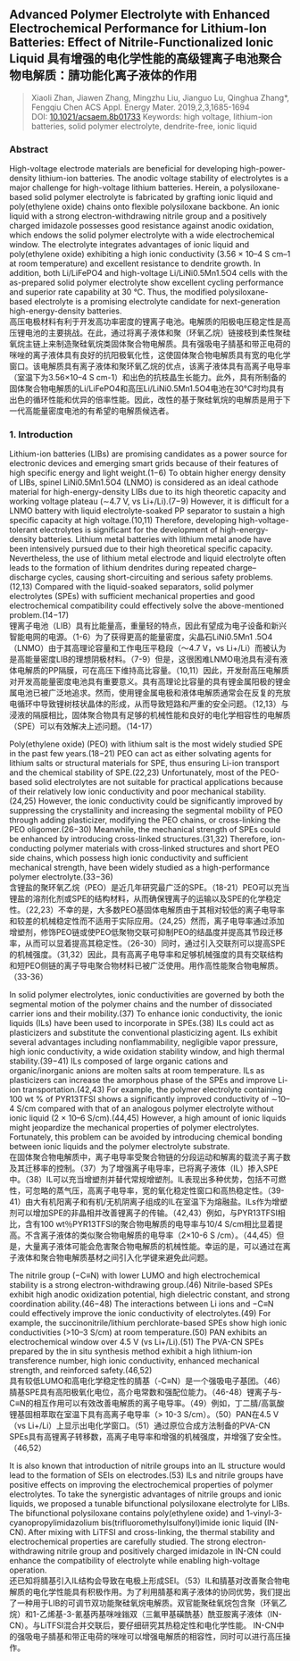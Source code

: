 ## Advanced Polymer Electrolyte with Enhanced Electrochemical Performance for Lithium-Ion Batteries: Effect of Nitrile-Functionalized Ionic Liquid  具有增强的电化学性能的高级锂离子电池聚合物电解质：腈功能化离子液体的作用

> Xiaoli Zhan, Jiawen Zhang, Mingzhu Liu, Jianguo Lu, Qinghua Zhang*, Fengqiu Chen
> ACS Appl. Energy Mater. 2019,2,3,1685-1694  
> DOI: [10.1021/acsaem.8b01733](https://doi.org/10.1021/acsaem.8b01733)
> Keywords: high voltage, lithium-ion batteries, solid polymer electrolyte, dendrite-free, ionic liquid

### Abstract
High-voltage electrode materials are beneficial for developing high-power-density lithium-ion batteries. The anodic voltage stability of electrolytes is a major challenge for high-voltage lithium batteries. Herein, a polysiloxane-based solid polymer electrolyte is fabricated by grafting ionic liquid and poly(ethylene oxide) chains onto flexible polysiloxane backbone. An ionic liquid with a strong electron-withdrawing nitrile group and a positively charged imidazole possesses good resistance against anodic oxidation, which endows the solid polymer electrolyte with a wide electrochemical window. The electrolyte integrates advantages of ionic liquid and poly(ethylene oxide) exhibiting a high ionic conductivity (3.56 × 10–4 S cm–1 at room temperature) and excellent resistance to dendrite growth. In addition, both Li/LiFePO4 and high-voltage Li/LiNi0.5Mn1.5O4 cells with the as-prepared solid polymer electrolyte show excellent cycling performance and superior rate capability at 30 °C. Thus, the modified polysiloxane-based electrolyte is a promising electrolyte candidate for next-generation high-energy-density batteries.  
高压电极材料有利于开发高功率密度的锂离子电池。电解质的阳极电压稳定性是高压锂电池的主要挑战。在此，通过将离子液体和聚（环氧乙烷）链接枝到柔性聚硅氧烷主链上来制造聚硅氧烷类固体聚合物电解质。具有强吸电子腈基和带正电荷的咪唑的离子液体具有良好的抗阳极氧化性，这使固体聚合物电解质具有宽的电化学窗口。该电解质具有离子液体和聚环氧乙烷的优点，该离子液体具有高离子电导率（室温下为3.56×10–4 S cm-1）和出色的抗枝晶生长能力。此外，具有所制备的固体聚合物电解质的Li/LiFePO4和高压Li/LiNi0.5Mn1.5O4电池在30°C时均具有出色的循环性能和优异的倍率性能。因此，改性的基于聚硅氧烷的电解质是用于下一代高能量密度电池的有希望的电解质候选者。

### 1. Introduction
Lithium-ion batteries (LIBs) are promising candidates as a power source for electronic devices and emerging smart grids because of their features of high specific energy and light weight.(1−6) To obtain higher energy density of LIBs, spinel LiNi0.5Mn1.5O4 (LNMO) is considered as an ideal cathode material for high-energy-density LIBs due to its high theoretic capacity and working voltage plateau (∼4.7 V, vs Li+/Li).(7−9) However, it is difficult for a LNMO battery with liquid electrolyte-soaked PP separator to sustain a high specific capacity at high voltage.(10,11) Therefore, developing high-voltage-tolerant electrolytes is significant for the development of high-energy-density batteries. Lithium metal batteries with lithium metal anode have been intensively pursued due to their high theoretical specific capacity. Nevertheless, the use of lithium metal electrode and liquid electrolyte often leads to the formation of lithium dendrites during repeated charge–discharge cycles, causing short-circuiting and serious safety problems.(12,13) Compared with the liquid-soaked separators, solid polymer electrolytes (SPEs) with sufficient mechanical properties and good electrochemical compatibility could effectively solve the above-mentioned problem.(14−17)  
锂离子电池（LIB）具​​有比能量高，重量轻的特点，因此有望成为电子设备和新兴智能电网的电源。（1-6）为了获得更高的能量密度，尖晶石LiNi0.5Mn1 .5O4（LNMO）由于其高理论容量和工作电压平稳段（〜4.7 V，vs Li+/Li）而被认为是高能量密度LIB的理想阴极材料。（7-9）但是，这很困难LNMO电池具有浸有液体电解质的PP隔膜，可在高压下维持高比容量。（10,11）因此，开发耐高压电解质对开发高能量密度电池具有重要意义。具有高理论比容量的具有锂金属阳极的锂金属电池已被广泛地追求。然而，使用锂金属电极和液体电解质通常会在反复的充放电循环中导致锂树枝状晶体的形成，从而导致短路和严重的安全问题。（12,13）与浸液的隔膜相比，固体聚合物具有足够的机械性能和良好的电化学相容性的电解质（SPE）可以有效解决上述问题。（14-17）

Poly(ethylene oxide) (PEO) with lithium salt is the most widely studied SPE in the past few years.(18−21) PEO can act as either solvating agents for lithium salts or structural materials for SPE, thus ensuring Li-ion transport and the chemical stability of SPE.(22,23) Unfortunately, most of the PEO-based solid electrolytes are not suitable for practical applications because of their relatively low ionic conductivity and poor mechanical stability.(24,25) However, the ionic conductivity could be significantly improved by suppressing the crystallinity and increasing the segmental mobility of PEO through adding plasticizer, modifying the PEO chains, or cross-linking the PEO oligomer.(26−30) Meanwhile, the mechanical strength of SPEs could be enhanced by introducing cross-linked structures.(31,32) Therefore, ion-conducting polymer materials with cross-linked structures and short PEO side chains, which possess high ionic conductivity and sufficient mechanical strength, have been widely studied as a high-performance polymer electrolyte.(33−36)  
含锂盐的聚环氧乙烷（PEO）是近几年研究最广泛的SPE。（18-21）PEO可以充当锂盐的溶剂化剂或SPE的结构材料，从而确保锂离子的运输以及SPE的化学稳定性。（22,23）不幸的是，大多数PEO基固体电解质由于其相对较低的离子电导率和较差的机械稳定性而不适用于实际应用。（24,25）然而，离子电导率通过添加增塑剂，修饰PEO链或使PEO低聚物交联可抑制PEO的结晶度并提高其节段迁移率，从而可以显着提高其稳定性。（26-30）同时，通过引入交联剂可以提高SPE的机械强度。（31,32）因此，具有高离子电导率和足够机械强度的具有交联结构和短PEO侧链的离子导电聚合物材料已被广泛使用。用作高性能聚合物电解质。（33-36）

In solid polymer electrolytes, ionic conductivities are governed by both the segmental motion of the polymer chains and the number of dissociated carrier ions and their mobility.(37) To enhance ionic conductivity, the ionic liquids (ILs) have been used to incorporate in SPEs.(38) ILs could act as plasticizers and substitute the conventional plasticizing agent. ILs exhibit several advantages including nonflammability, negligible vapor pressure, high ionic conductivity, a wide oxidation stability window, and high thermal stability.(39−41) ILs composed of large organic cations and organic/inorganic anions are molten salts at room temperature. ILs as plasticizers can increase the amorphous phase of the SPEs and improve Li-ion transportation.(42,43) For example, the polymer electrolyte containing 100 wt % of PYR13TFSI shows a significantly improved conductivity of ∼10–4 S/cm compared with that of an analogous polymer electrolyte without ionic liquid (2 × 10–6 S/cm).(44,45) However, a high amount of ionic liquids might jeopardize the mechanical properties of polymer electrolytes. Fortunately, this problem can be avoided by introducing chemical bonding between ionic liquids and the polymer electrolyte substrate.  
在固体聚合物电解质中，离子电导率受聚合物链的分段运动和解离的载流子离子数及其迁移率的控制。（37）为了增强离子电导率，已将离子液体（IL）掺入SPE中。（38）IL可以充当增塑剂并替代常规增塑剂。IL表现出多种优势，包括不可燃性，可忽略的蒸气压，高离子电导率，宽的氧化稳定性窗口和高热稳定性。（39-41）由大有机阳离子和有机/无机阴离子组成的IL在室温下为熔融盐。ILs作为增塑剂可以增加SPE的非晶相并改善锂离子的传输。（42,43）例如，与PYR13TFSI相比，含有100 wt％PYR13TFSI的聚合物电解质的电导率与10/4 S/cm相比显着提高。不含离子液体的类似聚合物电解质的电导率（2×10-6 S /cm）。（44,45）但是，大量离子液体可能会危害聚合物电解质的机械性能。幸运的是，可以通过在离子液体和聚合物电解质基材之间引入化学键来避免此问题。

The nitrile group (−C≡N) with lower LUMO and high electrochemical stability is a strong electron-withdrawing group.(46) Nitrile-based SPEs exhibit high anodic oxidization potential, high dielectric constant, and strong coordination ability.(46−48) The interactions between Li ions and −C≡N could effectively improve the ionic conductivity of electrolytes.(49) For example, the succinonitrile/lithium perchlorate-based SPEs show high ionic conductivities (>10–3 S/cm) at room temperature.(50) PAN exhibits an electrochemical window over 4.5 V (vs Li+/Li).(51) The PVA-CN SPEs prepared by the in situ synthesis method exhibit a high lithium-ion transference number, high ionic conductivity, enhanced mechanical strength, and reinforced safety.(46,52)  
具有较低LUMO和高电化学稳定性的腈基（-C≡N）是一个强吸电子基团。（46）腈基SPE具有高阳极氧化电位，高介电常数和强配位能力。（46-48）锂离子与-C≡N的相互作用可以有效改善电解质的离子电导率。（49）例如，丁二腈/高氯酸锂基固相萃取在室温下具有高离子电导率（> 10-3 S/cm）。（50）PAN在4.5 V（vs Li+/Li）上显示出电化学窗口。（51）通过原位合成方法制备的PVA-CN SPEs具有高锂离子转移数，高离子电导率和增强的机械强度，并增强了安全性。（46,52）

It is also known that introduction of nitrile groups into an IL structure would lead to the formation of SEIs on electrodes.(53) ILs and nitrile groups have positive effects on improving the electrochemical properties of polymer electrolytes. To take the synergistic advantages of nitrile groups and ionic liquids, we proposed a tunable bifunctional polysiloxane electrolyte for LIBs. The bifunctional polysiloxane contains poly(ethylene oxide) and 1-vinyl-3-cyanopropylimidazolium bis(trifluoromethylsulfonyl)imide ionic liquid (IN-CN). After mixing with LiTFSI and cross-linking, the thermal stability and electrochemical properties are carefully studied. The strong electron-withdrawing nitrile group and positively charged imidazole in IN-CN could enhance the compatibility of electrolyte while enabling high-voltage operation.  
还已知将腈基引入IL结构会导致在电极上形成SEI。（53）IL和腈基对改善聚合物电解质的电化学性能具有积极作用。为了利用腈基和离子液体的协同优势，我们提出了一种用于LIB的可调节双功能聚硅氧烷电解质。双官能聚硅氧烷包含聚（环氧乙烷）和1-乙烯基-3-氰基丙基咪唑鎓双（三氟甲基磺酰基）酰亚胺离子液体（IN-CN）。与LiTFSI混合并交联后，要仔细研究其热稳定性和电化学性能。 IN-CN中的强吸电子腈基和带正电荷的咪唑可以增强电解质的相容性，同时可以进行高压操作。